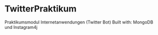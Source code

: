 # TwitterPraktikum
Praktikumsmodul Internetanwendungen (Twitter Bot)
Built with:
MongoDB und Instagram4j
